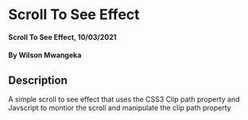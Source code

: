# Scroll To See Effect

#### Scroll To See Effect, 10/03/2021

#### By **Wilson Mwangeka**

## Description
A simple scroll to see effect that uses the CSS3 Clip path property and Javscript to montior the scroll and manipulate the clip path property 
